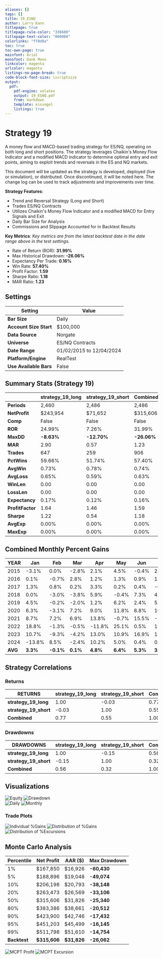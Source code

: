 ```yaml
---
aliases: []
tags: []
title: 19_ESNQ
author: Larry Kann
titlepage: true
titlepage-rule-color: "336600"
titlepage-text-color: "000000"
colorlinks: "ff0d8a"
toc: true
toc-own-page: true
mainfont: Arial
monofont: Dank Mono
linkcolor: magenta
urlcolor: magenta
listings-no-page-break: true
code-block-font-size: \scriptsize
output:
  pdf:
    pdf-engine: xelatex
    output: 19_ESNQ.pdf
    from: markdown
    template: eisvogel
    listings: true
---
```


# Strategy 19

A money flow and MACD-based trading strategy for ES/NQ, operating on both long and short positions. The strategy leverages Chaikin's Money Flow Indicator and a modified MACD indicator to determine optimal entry and exit points, aiming to exploit trends and reversals in the ES and NQ markets.

This document will be updated as the strategy is developed, deployed (live or simulation), or distributed. Once discontinued, it will be noted here. The change log can be used to track adjustments and improvements over time.

**Strategy Features**:

- Trend and Reversal Strategy (Long and Short)
- Trades ES/NQ Contracts
- Utilizes Chaikin's Money Flow Indicator and a modified MACD for Entry Signals and Exit
- Daily Bar Size for Analysis
- Commissions and Slippage Accounted for in Backtest Results

**Key Metrics**: _Key metrics are from the latest backtest date in the date range above in the test settings._

- Rate of Return (ROR): **31.99%**
- Max Historical Drawdown: **-26.06%**
- Expectancy Per Trade: **0.16%**
- Win Rate: **57.40%**
- Profit Factor: **1.59**
- Sharpe Ratio: **1.18**
- MAR Ratio: **1.23**

## Settings

| Setting                | Value                     |
| ---------------------- | ------------------------- |
| **Bar Size**           | Daily                     |
| **Account Size Start** | $100,000                  |
| **Data Source**        | Norgate                   |
| **Universe**           | ES/NQ Contracts           |
| **Date Range**         | 01/02/2015 to 12/04/2024  |
| **Platform/Engine**    | RealTest                  |
| **Use Available Bars** | False                     |

## Summary Stats (Strategy 19)

|                  | strategy_19_long | strategy_19_short | Combined |
| ---------------- | ---------------- | ----------------- | -------- |
| **Periods**      | 2,460            | 2,486             | 2,486    |
| **NetProfit**    | $243,954         | $71,652           | $315,606 |
| **Comp**         | False            | False             | False    |
| **ROR**          | 24.99%           | 7.26%             | 31.99%   |
| **MaxDD**        | **-8.63%**       | **-12.70%**       | **-26.06%** |
| **MAR**          | 2.90             | 0.57              | 1.23     |
| **Trades**       | 647              | 259               | 906      |
| **PctWins**      | 59.66%           | 51.74%            | 57.40%   |
| **AvgWin**       | 0.73%            | 0.78%             | 0.74%    |
| **AvgLoss**      | 0.65%            | 0.59%             | 0.63%    |
| **WinLen**       | 0.00             | 0.00              | 0.00     |
| **LossLen**      | 0.00             | 0.00              | 0.00     |
| **Expectancy**   | 0.17%            | 0.12%             | 0.16%    |
| **ProfitFactor** | 1.64             | 1.46              | 1.59     |
| **Sharpe**       | 1.22             | 0.54              | 1.18     |
| **AvgExp**       | 0.00%            | 0.00%             | 0.00%    |
| **MaxExp**       | 0.00%            | 0.00%             | 0.00%    |

## Combined Monthly Percent Gains

| YEAR | Jan    | Feb    | Mar    | Apr    | May    | Jun    | Jul    | Aug    | Sep    | Oct    | Nov    | Dec    | **TOTAL** | MaxDD   |
| ---- | ------ | ------ | ------ | ------ | ------ | ------ | ------ | ------ | ------ | ------ | ------ | ------ | --------- | ------- |
| 2015 | -3.1%  | 0.0%   | -2.8%  | 2.1%   | 4.5%   | -0.4%  | 2.3%   | 0.4%   | 1.3%   | 7.0%   | 0.5%   | -0.8%  | **11.0%** | -6.1%   |
| 2016 | 0.1%   | -0.7%  | 2.8%   | 1.2%   | 1.3%   | 0.9%   | 1.3%   | 0.3%   | 1.7%   | -1.5%  | -0.1%  | 0.4%   | **7.6%**  | -5.3%   |
| 2017 | 1.3%   | 0.8%   | 0.2%   | 3.3%   | 0.2%   | 0.4%   | -0.9%  | 0.7%   | 1.8%   | 0.2%   | 1.1%   | 5.5%   | **14.6%** | -2.7%   |
| 2018 | 0.0%   | -3.0%  | -3.8%  | 5.9%   | -0.4%  | 7.3%   | 4.1%   | 2.3%   | 3.5%   | 1.8%   | 0.1%   | 0.0%   | **17.9%** | -6.8%   |
| 2019 | 4.5%   | -0.2%  | -2.0%  | 1.2%   | 6.2%   | 2.4%   | 5.2%   | -0.8%  | 2.8%   | 1.2%   | 0.2%   | -5.4%  | **15.3%** | -10.4%  |
| 2020 | 6.3%   | -3.1%  | 7.2%   | 9.0%   | 11.8%  | 8.8%   | 10.3%  | 5.2%   | -4.5%  | -3.8%  | -0.1%  | 4.3%   | **51.4%** | -18.2%  |
| 2021 | 8.7%   | 7.2%   | 6.9%   | 13.8%  | -0.7%  | 15.5%  | -10.6% | 9.3%   | -5.7%  | 2.4%   | 3.3%   | 10.4%  | **60.5%** | -13.5%  |
| 2022 | 18.8%  | -1.3%  | -0.5%  | -11.8% | 25.1%  | 0.5%   | 11.0%  | -0.3%  | 24.1%  | 0.0%   | 15.2%  | -16.1% | **64.6%** | -25.1%  |
| 2023 | 10.7%  | -9.3%  | -4.2%  | 13.0%  | 10.9%  | 16.9%  | 11.6%  | -0.2%  | 0.1%   | 0.0%   | 10.7%  | 7.2%   | **67.4%** | -16.0%  |
| 2024 | -13.8% | 8.5%   | -2.4%  | 10.2%  | 5.0%   | 0.4%   | 0.4%   | 2.7%   | 2.7%   | 3.4%   | -11.7% | 0.0%   | **5.3%**  | -26.1%  |
| **AVG** | **3.3%** | **-0.1%** | **0.1%** | **4.8%** | **6.4%** | **5.3%** | **3.5%** | **2.0%** | **2.8%** | **1.1%** | **1.9%** | **0.5%** | **31.6%** | **-13.0%** |

## Strategy Correlations

### Returns

| RETURNS               | strategy_19_long | strategy_19_short | Combined |
| --------------------- | ----------------- | ------------------ | -------- |
| **strategy_19_long**  | 1.00              | -0.03              | 0.77     |
| **strategy_19_short** | -0.03             | 1.00               | 0.55     |
| **Combined**          | 0.77              | 0.55               | 1.00     |

### Drawdowns

| DRAWDOWNS             | strategy_19_long | strategy_19_short | Combined |
| --------------------- | ----------------- | ------------------ | -------- |
| **strategy_19_long**  | 1.00              | -0.15              | 0.56     |
| **strategy_19_short** | -0.15             | 1.00               | 0.32     |
| **Combined**          | 0.56              | 0.32               | 1.00     |

## Visualizations

![Equity](images/graph2.png) ![Drawdown](images/graph3.png)  
![Daily](images/graph5.png) ![Monthly](images/graph7.png)

### Trade Plots

![Individual %Gains](images/plot0.png) ![Distribution of %Gains](images/plot1.png)  
![Distribution of %Excursions](images/plot2.png)

## Monte Carlo Analysis

| Percentile | Net Profit | AAR ($)  | Max Drawdown   |
| ---------- | ---------- | -------- | -------------- |
| 1%         | $167,850   | $16,926  | **-60,430**    |
| 5%         | $188,896   | $19,048  | **-49,074**    |
| 10%        | $206,198   | $20,793  | **-38,148**    |
| 20%        | $263,473   | $26,569  | **-33,106**    |
| 50%        | $315,606   | $31,826  | **-25,340**    |
| 80%        | $383,386   | $38,661  | **-20,512**    |
| 90%        | $423,900   | $42,746  | **-17,432**    |
| 95%        | $451,203   | $45,499  | **-16,145**    |
| 99%        | $511,798   | $51,610  | **-14,754**    |
| **Backtest**| **$315,606** | **$31,826** | **-26,062** |

![MCPT Profit](images/plot4.png) ![MCPT Excursion](images/plot5.png)
